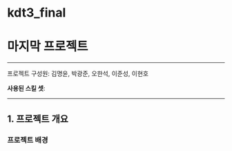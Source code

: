 # kdt3_final
# 마지막 프로젝트
-------------------------------------------
프로젝트 구성원: 김명윤, 박광준, 오한석, 이준성, 이현호

**사용된 스킬 셋**:

-----------------------------------------
## 1. 프로젝트 개요

### 프로젝트 배경
